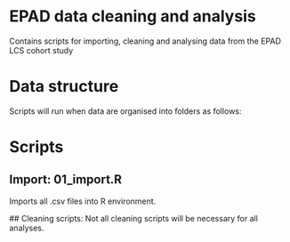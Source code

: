 # EPAD data cleaning and analysis
Contains scripts for importing, cleaning and analysing data from the EPAD LCS cohort study

# Data structure
Scripts will run when data are organised into folders as follows:


# Scripts

## Import: 01_import.R
Imports all .csv files into R environment. 

## Cleaning scripts:
Not all cleaning scripts will be necessary for all analyses. 
